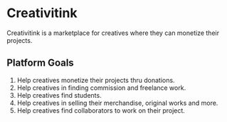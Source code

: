 # Creativitink

Creativitink is a marketplace for creatives where they can monetize their projects.

## Platform Goals

1. Help creatives monetize their projects thru donations.
2. Help creatives in finding commission and freelance work.
3. Help creatives find students.
4. Help creatives in selling their merchandise, original works and more.
5. Help creatives find collaborators to work on their project.